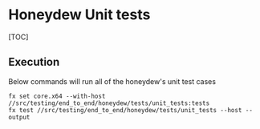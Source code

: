 # Honeydew Unit tests

[TOC]

## Execution
Below commands will run all of the honeydew's unit test cases
```shell
fx set core.x64 --with-host //src/testing/end_to_end/honeydew/tests/unit_tests:tests
fx test //src/testing/end_to_end/honeydew/tests/unit_tests --host --output
```
